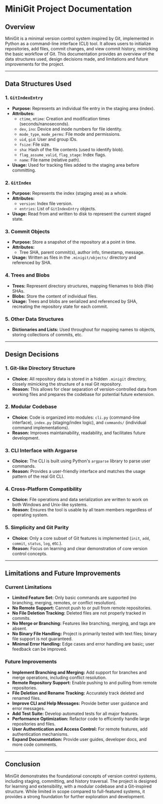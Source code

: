 # MiniGit Project Documentation

## Overview

MiniGit is a minimal version control system inspired by Git, implemented in Python as a command-line interface (CLI) tool. It allows users to initialize repositories, add files, commit changes, and view commit history, mimicking the basic workflow of Git. This documentation provides an overview of the data structures used, design decisions made, and limitations and future improvements for the project.

---

## Data Structures Used

### 1. `GitIndexEntry`
- **Purpose:** Represents an individual file entry in the staging area (index).
- **Attributes:**  
  - `ctime`, `mtime`: Creation and modification times (seconds/nanoseconds).
  - `dev`, `ino`: Device and inode numbers for file identity.
  - `mode_type`, `mode_perms`: File mode and permissions.
  - `uid`, `gid`: User and group IDs.
  - `fsize`: File size.
  - `sha`: Hash of the file contents (used to identify blob).
  - `flag_assume_valid`, `flag_stage`: Index flags.
  - `name`: File name (relative path).
- **Usage:** Used for tracking files added to the staging area before committing.

### 2. `GitIndex`
- **Purpose:** Represents the index (staging area) as a whole.
- **Attributes:**  
  - `version`: Index file version.
  - `entries`: List of `GitIndexEntry` objects.
- **Usage:** Read from and written to disk to represent the current staged state.

### 3. Commit Objects
- **Purpose:** Store a snapshot of the repository at a point in time.
- **Attributes:**
  - Tree SHA, parent commit(s), author info, timestamp, message.
- **Usage:** Written as files in the `.minigit/objects/` directory and referenced by SHA.

### 4. Trees and Blobs
- **Trees:** Represent directory structures, mapping filenames to blob (file) SHAs.
- **Blobs:** Store the content of individual files.
- **Usage:** Trees and blobs are serialized and referenced by SHA, recreating the repository state for each commit.

### 5. Other Data Structures
- **Dictionaries and Lists:** Used throughout for mapping names to objects, storing collections of commits, etc.

---

## Design Decisions

### 1. Git-like Directory Structure
- **Choice:** All repository data is stored in a hidden `.minigit` directory, closely mimicking the structure of a real Git repository.
- **Reason:** This allows for clear separation of version-controlled data from working files and prepares the codebase for potential future extension.

### 2. Modular Codebase
- **Choice:** Code is organized into modules: `cli.py` (command-line interface), `index.py` (staging/index logic), and `commands/` (individual command implementations).
- **Reason:** Improves maintainability, readability, and facilitates future development.

### 3. CLI Interface with Argparse
- **Choice:** The CLI is built using Python's `argparse` library to parse user commands.
- **Reason:** Provides a user-friendly interface and matches the usage pattern of the real Git CLI.

### 4. Cross-Platform Compatibility
- **Choice:** File operations and data serialization are written to work on both Windows and Unix-like systems.
- **Reason:** Ensures the tool is usable by all team members regardless of operating system.

### 5. Simplicity and Git Parity
- **Choice:** Only a core subset of Git features is implemented (`init`, `add`, `commit`, `status`, `log`, etc.).
- **Reason:** Focus on learning and clear demonstration of core version control concepts.

---

## Limitations and Future Improvements

### **Current Limitations**
- **Limited Feature Set:** Only basic commands are supported (no branching, merging, remotes, or conflict resolution).
- **No Remote Support:** Cannot push to or pull from remote repositories.
- **No File Deletion Tracking:** Deleted files are not properly tracked in commits.
- **No Merge or Branching:** Features like branching, merging, and tags are absent.
- **No Binary File Handling:** Project is primarily tested with text files; binary file support is not guaranteed.
- **Minimal Error Handling:** Edge cases and error handling are basic; user feedback can be improved.

### **Future Improvements**
- **Implement Branching and Merging:** Add support for branches and merge operations, including conflict resolution.
- **Remote Repository Support:** Enable pushing to and pulling from remote repositories.
- **File Deletion and Rename Tracking:** Accurately track deleted and renamed files.
- **Improve CLI and Help Messages:** Provide better user guidance and error messages.
- **Add Test Suite:** Develop automated tests for all major features.
- **Performance Optimization:** Refactor code to efficiently handle large repositories and files.
- **User Authentication and Access Control:** For remote features, add authentication mechanisms.
- **Expand Documentation:** Provide user guides, developer docs, and more code comments.

---

## Conclusion

MiniGit demonstrates the foundational concepts of version control systems, including staging, committing, and history traversal. The project is designed for learning and extensibility, with a modular codebase and a Git-inspired structure. While limited in scope compared to full-featured systems, it provides a strong foundation for further exploration and development.
